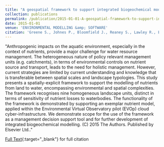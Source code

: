 ```yaml
---
title: "A geospatial framework to support integrated biogeochemical modelling in the United Kingdom"
collection: publications
permalink: /publication/2015-01-01-A-geospatial-framework-to-support-integrated-biogeochemical-modelling-in-the-United-Kingdom
date: 2015-01-01
venue: 'ENVIRONMENTAL MODELLING &amp; SOFTWARE'
citation: 'Greene S., Johnes P., Bloomfield J., Reaney S., Lawley R., Elkhatib Y., Freer J., Odoni N., Macleod C., Percy B.: 2015: A geospatial framework to support integrated biogeochemical modelling in the United Kingdom." Environmental Modelling & Software, 68, 219-232'
---
```

"Anthropogenic impacts on the aquatic environment, especially in the context of nutrients, provide a major challenge for water resource management. The heterogeneous nature of policy relevant management units (e.g. catchments), in terms of environmental controls on nutrient source and transport, leads to the need for holistic management. However, current strategies are limited by current understanding and knowledge that is transferable between spatial scales and landscape typologies. This study presents a spatially-explicit framework to support the modelling of nutrients from land to water, encompassing environmental and spatial complexities. The framework recognises nine homogeneous landscape units, distinct in terms of sensitivity of nutrient losses to waterbodies. The functionality of the framework is demonstrated by supporting an exemplar nutrient model, applied within the Environmental Virtual Observatory pilot (EVOp) cloud cyber-infrastructure. We demonstrate scope for the use of the framework as a management decision support tool and for further development of integrated biogeochemical modelling. (C) 2015 The Authors. Published by Elsevier Ltd.."

[Full Text](https://www.sciencedirect.com/science/article/pii/S1364815215000614){:target="_blank"} for full citation
